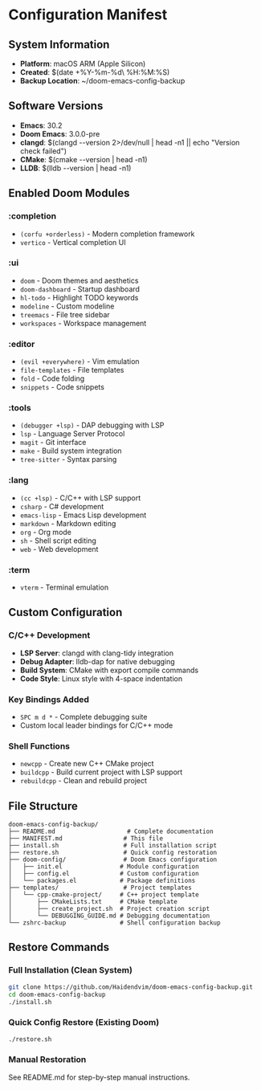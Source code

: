 # Configuration Manifest

## System Information
- **Platform**: macOS ARM (Apple Silicon)
- **Created**: $(date +%Y-%m-%d\ %H:%M:%S)
- **Backup Location**: ~/doom-emacs-config-backup

## Software Versions
- **Emacs**: 30.2
- **Doom Emacs**: 3.0.0-pre
- **clangd**: $(clangd --version 2>/dev/null | head -n1 || echo "Version check failed")
- **CMake**: $(cmake --version | head -n1)
- **LLDB**: $(lldb --version | head -n1)

## Enabled Doom Modules

### :completion
- `(corfu +orderless)` - Modern completion framework
- `vertico` - Vertical completion UI

### :ui
- `doom` - Doom themes and aesthetics
- `doom-dashboard` - Startup dashboard
- `hl-todo` - Highlight TODO keywords
- `modeline` - Custom modeline
- `treemacs` - File tree sidebar
- `workspaces` - Workspace management

### :editor
- `(evil +everywhere)` - Vim emulation
- `file-templates` - File templates
- `fold` - Code folding
- `snippets` - Code snippets

### :tools
- `(debugger +lsp)` - DAP debugging with LSP
- `lsp` - Language Server Protocol
- `magit` - Git interface
- `make` - Build system integration
- `tree-sitter` - Syntax parsing

### :lang
- `(cc +lsp)` - C/C++ with LSP support
- `csharp` - C# development
- `emacs-lisp` - Emacs Lisp development
- `markdown` - Markdown editing
- `org` - Org mode
- `sh` - Shell script editing
- `web` - Web development

### :term
- `vterm` - Terminal emulation

## Custom Configuration

### C/C++ Development
- **LSP Server**: clangd with clang-tidy integration
- **Debug Adapter**: lldb-dap for native debugging
- **Build System**: CMake with export compile commands
- **Code Style**: Linux style with 4-space indentation

### Key Bindings Added
- `SPC m d *` - Complete debugging suite
- Custom local leader bindings for C/C++ mode

### Shell Functions
- `newcpp` - Create new C++ CMake project
- `buildcpp` - Build current project with LSP support
- `rebuildcpp` - Clean and rebuild project

## File Structure
```
doom-emacs-config-backup/
├── README.md                    # Complete documentation
├── MANIFEST.md                 # This file
├── install.sh                  # Full installation script
├── restore.sh                  # Quick config restoration
├── doom-config/                # Doom Emacs configuration
│   ├── init.el                # Module configuration
│   ├── config.el              # Custom configuration
│   └── packages.el            # Package definitions
├── templates/                  # Project templates
│   └── cpp-cmake-project/     # C++ project template
│       ├── CMakeLists.txt     # CMake template
│       ├── create_project.sh  # Project creation script
│       └── DEBUGGING_GUIDE.md # Debugging documentation
└── zshrc-backup               # Shell configuration backup
```

## Restore Commands

### Full Installation (Clean System)
```bash
git clone https://github.com/Haidendvim/doom-emacs-config-backup.git
cd doom-emacs-config-backup
./install.sh
```

### Quick Config Restore (Existing Doom)
```bash
./restore.sh
```

### Manual Restoration
See README.md for step-by-step manual instructions.

